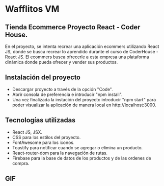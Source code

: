 # Wafflitos VM
## Tienda Ecommerce Proyecto React - Coder House.

En el proyecto, se intenta recrear una aplicación ecommers utilizando React JS, donde se busca recrear lo aprendido durante el curso de CoderHouse - React JS. El ecommers busca ofrecerle a esta empresa una plataforma dinámica donde pueda ofrecer y vender sus productos.

## Instalación del proyecto
- Descargar proyecto a través de la opción "Code".
- Abrir consola de preferencia e introducir "npm install".
- Una vez finalizada la instación del proyecto introducir "npm start" para poder visualizar la aplicación de manera local en http://localhost:3000.

## Tecnologías utilizadas

- React JS, JSX.
- CSS para los estilos del proyecto.
- FontAwesome para los iconos.
- Toastify para notificar cuando se agregar o elimina un producto.
- React-router-dom para la navegación de rutas.
- Firebase para la base de datos de los productos y de las ordenes de compra.

## GIF



